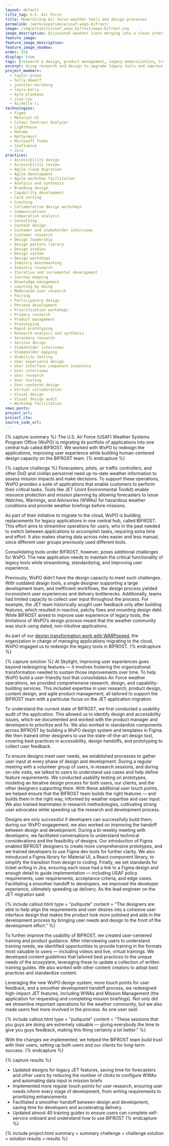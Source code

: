 ```yaml
---
layout: default
title_tag: U.S. Air Force
title: Modernizing Air Force weather tools and design processes
permalink: /work/experience/usaf-wxpo-bifrost/
image: /img/projects/usaf_wxpo_bifrost/wxpo-bifrost.svg
image_description: Disjointed weather icons merging into a clean interface shown on two computer screens. One screen should show a map with a flight route (origin, route line, and destination with a plane icon). The other screen should show a briefing form next to a map with &quot;threat&quot; blobs on it.
feature_image:
feature_image_description:
feature_image_shadow:
order: 550
display: true
tags: [research & design, product management, legacy modernization, transformation, coaching & training, defense, air force, taylor graue, holly dewolf, jennifer herzberg, laura kerry, kyle planeaux, jina ryu, michelle li]
excerpt: Using research and design to upgrade legacy tools and improve the processes the U.S. Air Force Weather Systems Program Office relies on to build them.
project_members:
  - taylor-graue
  - holly-dewolf
  - jennifer-herzberg
  - laura-kerry
  - kyle-planeaux
  - jina-ryu
  - michelle-li
technologies:
  - Figma   
  - Material-UI  
  - Colour Contrast Analyzer  
  - Lighthouse  
  - Matomo  
  - Mattermost  
  - Microsoft Teams     
  - Confluence  
  - Jira
practices:
  - Accessibility design
  - Accessibility review
  - Agile cloud migration
  - Agile development
  - Agile workshop facilitation
  - Analysis and synthesis
  - Branding design
  - Capability development
  - Card sorting
  - Coaching
  - Collaborative design workshops
  - Communications
  - Comparative analysis
  - Consulting
  - Content design
  - Customer and stakeholder interviews
  - Customer research
  - Design leadership
  - Design pattern library
  - Design studios
  - Design system
  - Design workshops
  - Industry benchmarking
  - Industry research
  - Iterative and incremental development
  - Journey mapping
  - Knowledge management
  - Learning by doing
  - Moderated user research
  - Pairing
  - Participatory design
  - Persona development
  - Prioritization workshops
  - Primary research
  - Product management
  - Prototyping
  - Rapid prototyping
  - Research analysis and synthesis
  - Secondary research
  - Service design
  - Stakeholder interviews
  - Stakeholder mapping
  - Usability testing
  - User experience design
  - User interface component inventory
  - User interviews
  - User research
  - User testing
  - User-centered design
  - Virtual collaboration
  - Visual design
  - Visual design audit
  - Workshop facilitation     
news_posts:
project_url:
project_cta:
source_code_url:
---
```


{% capture summary %}
The U.S. Air Force (USAF) Weather Systems Program Office (WxPO) is migrating its portfolio of applications into one central hub called BIFROST. We worked with WxPO to redesign the applications, improving user experience while building human-centered design capacity on the BIFROST team.
{% endcapture %}

{% capture challenge %}
Forecasters, pilots, air traffic controllers, and other DoD and civilian personnel need up-to-date weather information to assess mission impacts and make decisions. To support these operations, WxPO provides a suite of applications that enable customers to perform their critical tasks. Tools like JET (Joint Environmental Toolkit) enable resource protection and mission planning by allowing forecasters to issue Watches, Warnings, and Advisories (WWAs) for hazardous weather conditions and provide weather briefings before missions. 

As part of their initiative to migrate to the cloud, WxPO is building replacements for legacy applications in one central hub, called BIFROST. This effort aims to streamline operations for users, who in the past needed to switch between applications to accomplish tasks, requiring extra time and effort. It also makes sharing data across roles easier and less manual, since different user groups previously used different tools. 

Consolidating tools under BIFROST, however, poses additional challenges for WxPO. The new application needs to maintain the critical functionality of legacy tools while streamlining, standardizing, and improving user experience. 

Previously, WxPO didn’t have the design capacity to meet such challenges. With outdated design tools, a single designer supporting a large development team, and inefficient workflows, the design process yielded inconsistent user experiences and delivery bottlenecks. Additionally, teams had limited capacity to collect user input throughout the process. For example, the JET team historically sought user feedback only after building features, which resulted in reactive, patchy fixes and mounting design debt. While BIFROST aimed to improve user experience of legacy tools, the limitations of WxPO’s design process meant that  the weather community was stuck using dated, non-intuitive applications. 

As part of our [design transformation work with WARPspeed](/work/experience/usaf-wxpo-warpspeed/), the organization in charge of managing applications migrating to the cloud, WxPO engaged us to redesign the legacy tools in BIFROST.
{% endcapture %}

{% capture solution %}
At Skylight, improving user experiences goes beyond redesigning features — it involves fostering the organizational transformation needed to sustain those improvements over time. To help WxPO build a user-friendly tool that consolidates Air Force weather operations, we provided comprehensive research, design, and capability-building services. This included expertise in user research, product design, content design, and agile product management, all tailored to support the BIFROST team with a particular focus on the JET application migration.

To understand the current state of BIFROST, we first conducted a usability audit of the application. This allowed us to identify design and accessibility issues, which we documented and worked with the product manager and developers to prioritize and fix. We also worked to standardize components across BIFROST by building a WxPO design system and templates in Figma. We then trained other designers to use the state-of-the-art design tool, covering best practices in accessibility, design handoffs, and prototyping to collect user feedback.

To ensure designs meet user needs, we established processes to gather user input at every phase of design and development. During a regular meeting with a volunteer group of users, in research sessions, and during on-site visits, we talked to users to understand use cases and help define feature requirements. We conducted usability testing on prototypes, modeling an iterative design process for both users, our clients, and the other designers supporting them. With these additional user touch points, we helped ensure that the BIFROST team builds the right features — and builds them in the right way, informed by weather expertise and user input. We also trained teammates in research methodologies, cultivating strong user advocates while speeding up the research and development process.  

Designs are only successful if developers can successfully build them; during our WxPO engagement, we also worked on improving the handoff between design and development. During a bi-weekly meeting with developers, we facilitated conversations to understand technical considerations and the feasibility of designs. Our introduction of Figma enabled BIFROST designers to create more comprehensive prototypes, and we trained developers to use Figma dev tools for further clarity. We also introduced a Figma library for Material UI, a React component library, to simplify the transition from design to coding. Finally, we set standards for ticket writing in Jira, ensuring each issue had a link to a Figma design and enough detail to guide implementation — including USAF policy requirements, user requirements, acceptance criteria, and edge cases. Facilitating a smoother handoff to developers, we improved the developer experience, ultimately speeding up delivery. As the lead engineer on the JET migration said: 

{% include callout.html type = "pullquote" content = "The designers are able to help align the requirements and user desires into a cohesive user interface design that makes the product look more polished and aids in the development process by bringing user needs and design to the front of the development effort." %}

To further improve the usability of BIFROST, we created user-centered training and product guidance. After interviewing users to understand training needs, we identified opportunities to provide training in the formats most valuable to users — including videos and live, virtual trainings. We developed content guidelines that tailored best practices to the unique needs of the ecosystem, leveraging these to update a collection of written training guides. We also worked with other content creators to adopt best practices and standardize content.  

Leveraging the new WxPO design system, more touch points for user feedback, and a smoother development handoff process, we redesigned high-impact JET features, including WWAs and Mission Management (the application for requesting and completing mission briefings). Not only did we streamline important operations for the weather community, but we also made users feel more involved in the process. As one user said:

{% include callout.html type = "pullquote" content = "These sessions that you guys are doing are extremely valuable — giving everybody the time to give you guys feedback, making this thing certainly a lot better." %}

With the changes we implemented, we helped the BIFROST team build trust with their users, setting up both users and our clients for long-term success. 
{% endcapture %}

{% capture results %}
- Updated designs for legacy JET features, saving time for forecasters and other users by reducing the number of clicks to configure WWAs and automating data input in mission briefs
- Implemented more regular touch points for user research, ensuring user needs inform every stage of development, from writing requirements to prioritizing enhancements
- Facilitated a smoother handoff between design and development, saving time for developers and accelerating delivery
- Updated almost 40 training guides to ensure users can complete self-service onboard and understand how to use BIFROST
{% endcapture %}

{% include project.html
  summary = summary
  challenge = challenge
  solution = solution
  results = results
%}

